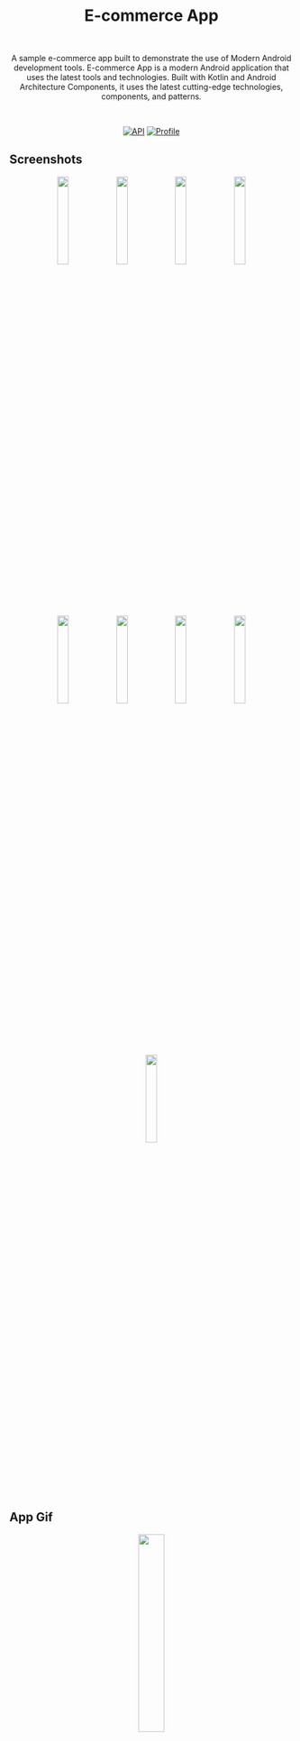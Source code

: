 <h1 align="center">E-commerce App</h1></br>
<p align="center">  
A sample e-commerce app built to demonstrate the use of Modern Android development tools. E-commerce App is a modern Android application that uses the latest tools and technologies. Built with Kotlin and Android Architecture Components, it uses the latest cutting-edge technologies, components, and patterns.
</p></br>

<p align="center">
  <a href="https://android-arsenal.com/api?level=26"><img alt="API" src="https://img.shields.io/badge/API-24%2B-brightgreen.svg?style=flat"/></a>
  <a href="https://github.com/mustfaunlu"><img alt="Profile" src="https://img.shields.io/badge/github-mustfaunlu-blue"/></a> 
</p>


## Screenshots
<p align="center">
<img src="/previews/login-screen.png" width="20%"/>
<img src="/previews/login-screen-loading.png" width="20%"/>
<img src="/previews/product-list-screen.png" width="20%"/>
<img src="/previews/product-list-screen-1.png" width="20%"/>
<img src="/previews/category-screen.png" width="20%"/>
<img src="/previews/product-detail-screen.png" width="20%"/>
<img src="/previews/add-to-cart.png" width="20%"/>
<img src="/previews/shopping-list.png" width="20%"/>
<img src="/previews/shopping-list-1.png" width="20%"/>
</p>

## App Gif
<p align="center">
<img src="/previews/app.gif" width="30%"/>
</p>

## Tech stack & Open-source libraries
- Minimum SDK level 24
- 100% [Kotlin](https://kotlinlang.org/) based + [Coroutines](https://github.com/Kotlin/kotlinx.coroutines) and [Flow](https://developer.android.com/kotlin/flow) & [LiveData](https://developer.android.com/topic/libraries/architecture/livedata)
- [Android Architecture Components](https://developer.android.com/topic/libraries/architecture) - Collection of libraries that help you design robust, testable, and maintainable apps.
    -  A single-activity architecture, using the [Navigation Component](https://developer.android.com/guide/navigation) to manage fragment navigation operations.
    - [Lifecycle](https://developer.android.com/topic/libraries/architecture/lifecycle) - perform an action when lifecycle state changes
    - [ViewModel](https://developer.android.com/topic/libraries/architecture/viewmodel) - Stores UI-related data that isn't destroyed on UI changes.
    - [UseCases](https://developer.android.com/topic/architecture/domain-layer) - Located domain layer that sits between the UI layer and the data layer.
    - [Repository](https://developer.android.com/topic/architecture/data-layer) - Located in data layer that contains application data and business logic.
- [Android Hilt](https://developer.android.com/training/dependency-injection/hilt-android) - Dependency Injection Library
- [Retrofit](https://square.github.io/retrofit/) A type-safe HTTP client for Android and Java
- [OkHttp](https://square.github.io/okhttp/) An HTTP client that efficiently make network requests
- [Glide](https://github.com/bumptech/glide) An image loading and caching library for Android focused on smooth scrolling
- [Moshi](https://github.com/square/moshi) Moshi is a modern JSON library for Android, Java and Kotlin. It makes it easy to parse JSON into Java and Kotlin classes.
- [Room](https://developer.android.com/training/data-storage/room) The Room persistence library provides an abstraction layer over SQLite to allow for more robust database access while harnessing the full power of SQLite.
- [WorkManager](https://developer.android.com/topic/libraries/architecture/workmanager) WorkManager is an API that makes it easy to schedule deferrable, asynchronous tasks that are expected to run even if the app exits or device restarts.
- [kJWT](https://github.com/nefilim/kjwt) Functional Kotlin & Arrow based library for generating and verifying JWTs and JWSs.
- [Firebase](https://firebase.google.com/) - Used for authentication, crashlytics, analytics, firestore and messaging.
    - [Firebase Authentication](https://firebase.google.com/docs/auth) Firebase Authentication provides backend services, easy-to-use SDKs, and ready-made UI libraries to authenticate users to your app.
    - [Firebase Crashlytics](https://firebase.google.com/docs/crashlytics) Firebase Crashlytics is a lightweight, realtime crash reporter that helps you track, prioritize, and fix stability issues that erode your app quality.
    - [Firebase Analytics](https://firebase.google.com/docs/analytics) Firebase Analytics is a free app measurement solution that provides insight on app usage and user engagement.
    - [Firebase Firestore](https://firebase.google.com/docs/firestore) Cloud Firestore is a flexible, scalable database for mobile, web, and server development from Firebase and Google Cloud.
    - [Firebase Messaging(FCM)](https://firebase.google.com/docs/cloud-messaging) Firebase Cloud Messaging (FCM) is a cross-platform messaging solution that lets you reliably send messages at no cost.
    - [SharedPreferences](https://developer.android.com/training/data-storage/shared-preferences) Store private primitive data in key-value pairs.

## Architecture
This app uses [***MVVM (Model View View-Model)***](https://developer.android.com/jetpack/docs/guide#recommended-app-arch) architecture

![](https://user-images.githubusercontent.com/21035435/69536839-9f4c8e80-0fa0-11ea-85ee-d7823e5a46b0.png)

## API
E-commerce App uses the [DummyJson](https://dummyjson.com/) for constructing RESTful API.<br>

